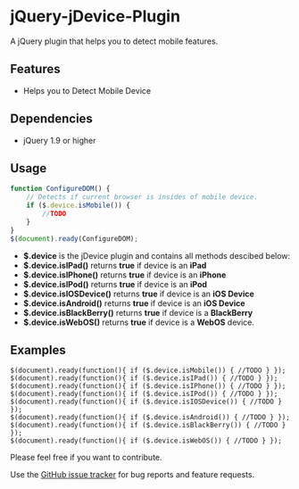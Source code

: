 jQuery-jDevice-Plugin
=====================

A jQuery plugin that helps you to detect mobile features.

Features
--------
* Helps you to Detect Mobile Device

Dependencies
--------

* jQuery 1.9 or higher

Usage
---------
``` js
function ConfigureDOM() {
	// Detects if current browser is insides of mobile device.
	if ($.device.isMobile()) {
		//TODO
	}
}
$(document).ready(ConfigureDOM);
``` 
 - **$.device** is the jDevice plugin and contains all methods descibed below:
 - **$.device.isIPad()** returns **true** if device is an **iPad**
 - **$.device.isIPhone()** returns **true** if device is an **iPhone**
 - **$.device.isIPod()** returns **true** if device is an **iPod**
 - **$.device.isIOSDevice()** returns **true** if device is an **iOS Device**
 - **$.device.isAndroid()** returns **true** if device is an **iOS Device**
 - **$.device.isBlackBerry()** returns **true** if device is a **BlackBerry**
 - **$.device.isWebOS()** returns **true** if device is a **WebOS** device.
 
Examples
---------
```
$(document).ready(function(){ if ($.device.isMobile()) { //TODO } });
$(document).ready(function(){ if ($.device.isIPad()) { //TODO } });
$(document).ready(function(){ if ($.device.isIPhone()) { //TODO } });
$(document).ready(function(){ if ($.device.isIPod()) { //TODO } });
$(document).ready(function(){ if ($.device.isIOSDevice()) { //TODO } });
$(document).ready(function(){ if ($.device.isAndroid()) { //TODO } });
$(document).ready(function(){ if ($.device.isBlackBerry()) { //TODO } });
$(document).ready(function(){ if ($.device.isWebOS()) { //TODO } });
```
 
Please feel free if you want to contribute. 

Use the [GitHub issue tracker](https://github.com/JimBobSquarePants/jQuery-Google-Analytics-Plugin/issues) for bug
reports and feature requests.